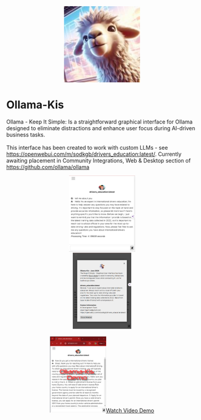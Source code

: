 <div align="center">
  <img alt="ollama" height="200px" src="ollama-kis/ollama-kis.jpg">
</div>

# Ollama-Kis
Ollama - Keep It Simple: Is a straightforward graphical interface for Ollama designed to eliminate distractions and enhance user focus during AI-driven business tasks. 
<br><br>
This interface has been created to work with custom LLMs - see https://openwebui.com/m/sodkgb/drivers_education:latest/.  Currently awaiting placement in Community Integrations, Web & Desktop section of https://github.com/ollama/ollama
<div align="center">
  <img alt="ollama" height="200px" src="ollama-kis/drivers-ed-screenshot.jpg">
</div>

<div align="center">
  <img alt="ollama" height="200px" src="ollama-kis/drivers-ed-screenshot2.jpg"><BR><BR>
 <a href="ollama-kis/first-time-install/ollama-kis-overview.mp4" target="new"> <img alt="ollama-demo-video" height="200px" src="ollama-kis/first-time-install/ollama-kis-demo-video.jpg">Watch Video Demo</a>
</div>
